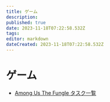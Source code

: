 ```yaml
---
title: ゲーム
description: 
published: true
date: 2023-11-18T07:22:58.532Z
tags: 
editor: markdown
dateCreated: 2023-11-18T07:22:58.532Z
---
```


# ゲーム

- [Among Us The Fungle タスク一覧](/amongus_fungle_task_list)
